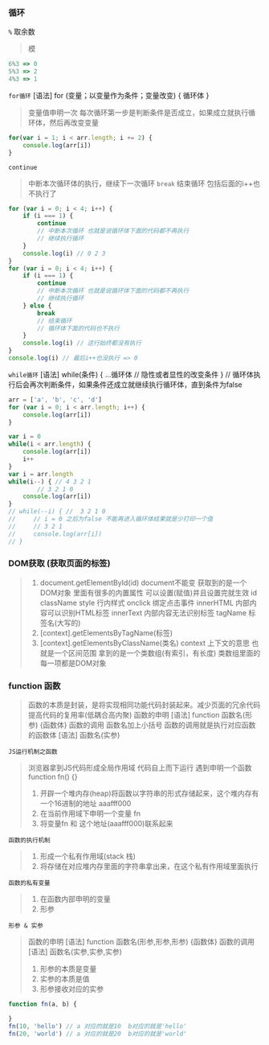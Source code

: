 ### 循环
`%` 取余数
> 模
```javascript
6%3 => 0
5%3 => 2
4%3 => 1
```

`for循环`
[语法] for (变量；以变量作为条件；变量改变) { 循环体 }
> 变量值申明一次
> 每次循环第一步是判断条件是否成立，如果成立就执行循环体，然后再改变变量
```javascript
for(var i = 1; i < arr.length; i += 2) {
    console.log(arr[i])
}
```
`continue`
> 中断本次循环体的执行，继续下一次循环
`break`
> 结束循环 包括后面的i++也不执行了
```javascript
for (var i = 0; i < 4; i++) {
    if (i === 1) {
        continue 
        // 中断本次循环 也就是说循环体下面的代码都不再执行
        // 继续执行循环
    }
    console.log(i) // 0 2 3
}
for (var i = 0; i < 4; i++) {
    if (i === 1) {
        continue 
        // 中断本次循环 也就是说循环体下面的代码都不再执行
        // 继续执行循环
    } else {
        break
        // 结束循环 
        // 循环体下面的代码也不执行
    }
    console.log(i) // 这行始终都没有执行
}
console.log(i) // 最后i++也没执行 => 0
```

`while循环`
[语法] 
while(条件) {
    ...循环体
    // 隐性或者显性的改变条件
}
// 循环体执行后会再次判断条件，如果条件还成立就继续执行循环体，直到条件为false
```javascript
arr = ['a', 'b', 'c', 'd']
for (var i = 0; i < arr.length; i++) {
    console.log(arr[i])
}

var i = 0
while(i < arr.length) {
    console.log(arr[i])
    i++
}
var i = arr.length
while(i--) { // 4 3 2 1
        // 3 2 1 0
    console.log(arr[i])
}
// while(--i) { //  3 2 1 0
//     // i = 0 之后为false 不能再进入循环体结果就是少打印一个值
//     // 3 2 1 
//     console.log(arr[i])
// }
```

### DOM获取 (获取页面的标签)
> 1. document.getElementById(id)
document不能变
获取到的是一个DOM对象
里面有很多的内置属性 可以设置(赋值)并且设置完就生效
> id 
> className
> style  行内样式
> onclick  绑定点击事件
> innerHTML  内部内容可以识别HTML标签
> innerText  内部内容无法识别标签
> tagName 标签名(大写的)
> 2. [context].getElementsByTagName(标签)
> 3. [context].getElementsByClassName(类名)
> context 上下文的意思 也就是一个区间范围
> 拿到的是一个类数组(有索引，有长度) 类数组里面的每一项都是DOM对象

### function 函数
> 函数的本质是封装，是将实现相同功能代码封装起来。减少页面的冗余代码提高代码的复用率(低耦合高内聚)
> 函数的申明
[语法] function 函数名(形参) {函数体}
> 函数的调用  函数名加上小括号
> 函数的调用就是执行对应函数的函数体
[语法] 函数名(实参)

`JS运行机制之函数`
> 浏览器拿到JS代码形成全局作用域
> 代码自上而下运行
> 遇到申明一个函数  function fn() {}
> 1. 开辟一个堆内存(heap)将函数以字符串的形式存储起来，这个堆内存有一个16进制的地址 aaafff000
> 2. 在当前作用域下申明一个变量 fn
> 3. 将变量fn 和 这个地址(aaafff000)联系起来

`函数的执行机制`
> 1. 形成一个私有作用域(stack 栈)
> 2. 将存储在对应堆内存里面的字符串拿出来，在这个私有作用域里面执行

`函数的私有变量`
> 1. 在函数内部申明的变量
> 2. 形参

`形参 & 实参`
> 函数的申明
[语法] function 函数名(形参,形参,形参) {函数体}
> 函数的调用
[语法] 函数名(实参,实参,实参)
> 1. 形参的本质是变量
> 2. 实参的本质是值
> 3. 形参接收对应的实参
```javascript
function fn(a, b) {

}
fn(10, 'hello') // a 对应的就是10  b对应的就是'hello'
fn(20, 'world') // a 对应的就是20  b对应的就是'world'
```









